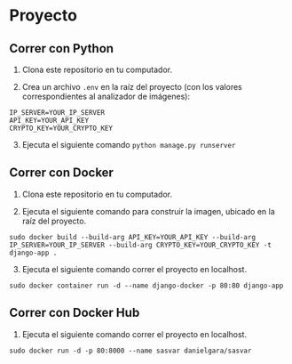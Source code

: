 # Proyecto

## Correr con Python

1. Clona este repositorio en tu computador.

2. Crea un archivo `.env` en la raíz del proyecto (con los valores correspondientes al analizador de imágenes):

```
IP_SERVER=YOUR_IP_SERVER
API_KEY=YOUR_API_KEY
CRYPTO_KEY=YOUR_CRYPTO_KEY
```

3. Ejecuta el siguiente comando `python manage.py runserver`

## Correr con Docker

1. Clona este repositorio en tu computador.

2. Ejecuta el siguiente comando para construir la imagen, ubicado en la raíz del proyecto.

`sudo docker build --build-arg API_KEY=YOUR_API_KEY --build-arg IP_SERVER=YOUR_IP_SERVER --build-arg CRYPTO_KEY=YOUR_CRYPTO_KEY -t django-app .`

3. Ejecuta el siguiente comando correr el proyecto en localhost.

`sudo docker container run -d --name django-docker -p 80:80 django-app`

## Correr con Docker Hub

1. Ejecuta el siguiente comando correr el proyecto en localhost.

`sudo docker run -d -p 80:8000 --name sasvar danielgara/sasvar`
